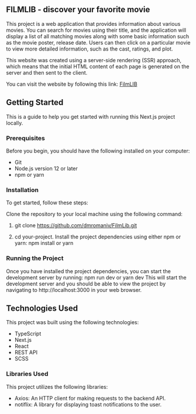 ## FILMLIB - discover your favorite movie
This project is a web application that provides information about various movies. You can search for movies using their title, and the application will display a list of all matching movies along with some basic information such as the movie poster, release date. Users can then click on a particular movie to view more detailed information, such as the cast, ratings, and plot. 

This website was created using a server-side rendering (SSR) approach, which means that the initial HTML content of each page is generated on the server and then sent to the client.

You can visit the website by following this link: [FilmLIB](https://film-h4v4f6s0g-dmromaniv.vercel.app/)

## Getting Started

This is a guide to help you get started with running this Next.js project locally.

### Prerequisites
Before you begin, you should have the following installed on your computer:

- Git
- Node.js version 12 or later
- npm or yarn

### Installation
To get started, follow these steps:

Clone the repository to your local machine using the following command:


1. git clone https://github.com/dmromaniv/FilmLib.git

2. cd your-project. Install the project dependencies using either npm or yarn: npm install or yarn

### Running the Project

Once you have installed the project dependencies, you can start the development server by running: npm run dev or yarn dev
This will start the development server and you should be able to view the project by navigating to http://localhost:3000 in your web browser.



## Technologies Used

This project was built using the following technologies:

- TypeScript
- Next.js 
- React 
- REST API
- SCSS

### Libraries Used
This project utilizes the following libraries:

- Axios: An HTTP client for making requests to the backend API.
- notiflix: A library for displaying toast notifications to the user.
